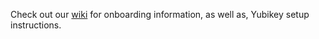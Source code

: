 Check out our [wiki](https://github.com/gust/identity/wiki) for onboarding
information, as well as, Yubikey setup instructions.
